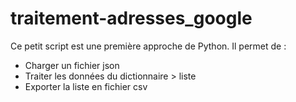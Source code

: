 # traitement-adresses_google

Ce petit script est une première approche de Python.
Il permet de :
- Charger un fichier json
- Traiter les données du dictionnaire > liste
- Exporter la liste en fichier csv
